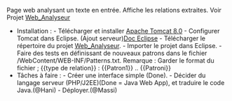Page web analysant un texte en entrée. Affiche les relations extraites. Voir Projet [Web_Analyseur](/Web_Analyseur)

- Installation :
	   - Télécharger et installer [Apache Tomcat 8.0](http://apache.mediamirrors.org/tomcat/tomcat-8/v8.0.41/bin/apache-tomcat-8.0.41.zip)
	   - Configurer Tomcat dans Eclipse. (Ajout serveur)[Doc Eclipse](http://help.eclipse.org/kepler/index.jsp?topic=%2Forg.eclipse.jst.server.ui.doc.user%2Ftopics%2Ftomcat.html)
	   - Télécharger le répertoire du projet [Web_Analyseur](/Web_Analyseur).
	   - Importer le projet dans Eclipse.
	   - Faire des tests en définissant de nouveaux patrons dans le fichier /WebContent/WEB-INF/Patterns.txt.
	   			Remarque : Garder le format du fichier ; 
	   			{{type de relation}} :
	   			{{Patron1}}
	   			..
	   			{{Patroni}}
- Tâches à faire : 
	   - Créer une interface simple (Done).
	   - Décider du langage serveur (PHP/J2EE)(Done = Java Web App), et traduire le code Java.(@Hani)
	   - Déployer.(@Massi)
